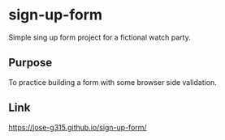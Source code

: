# sign-up-form
Simple sing up form project for a fictional watch party.

## Purpose
To practice building a form with some browser side validation. 

## Link
https://jose-g315.github.io/sign-up-form/
